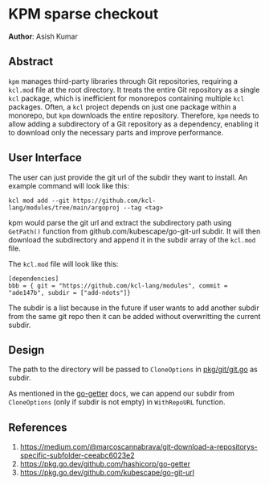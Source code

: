 # KPM sparse checkout

**Author**: Asish Kumar

## Abstract

`kpm` manages third-party libraries through Git repositories, requiring a `kcl.mod` file at the root directory. It treats the entire Git repository as a single `kcl` package, which is inefficient for monorepos containing multiple `kcl` packages. Often, a `kcl` project depends on just one package within a monorepo, but `kpm` downloads the entire repository. Therefore, `kpm` needs to allow adding a subdirectory of a Git repository as a dependency, enabling it to download only the necessary parts and improve performance.

## User Interface

The user can just provide the git url of the subdir they want to install. An example command will look like this:

```
kcl mod add --git https://github.com/kcl-lang/modules/tree/main/argoproj --tag <tag>
```

kpm would parse the git url and extract the subdirectory path using `GetPath()` function from github.com/kubescape/go-git-url subdir. It will then download the subdirectory and append it in the subdir array of the `kcl.mod` file. 

The `kcl.mod` file will look like this:

```
[dependencies]
bbb = { git = "https://github.com/kcl-lang/modules", commit = "ade147b", subdir = ["add-ndots"]}
```

The subdir is a list because in the future if user wants to add another subdir from the same git repo then it can be added without overwritting the current subdir.

## Design

The path to the directory will be passed to `CloneOptions` in [pkg/git/git.go](https://github.com/kcl-lang/kpm/blob/d20b1acdc988f600c8f8465ecd9fe04225e19149/pkg/git/git.go#L19) as subdir.  

As mentioned in the [go-getter](https://pkg.go.dev/github.com/hashicorp/go-getter#readme-subdirectories) docs, we can append our subdir from `CloneOptions` (only if subdir is not empty) in `WithRepoURL` function.  

## References 

1. https://medium.com/@marcoscannabrava/git-download-a-repositorys-specific-subfolder-ceeabc6023e2
2. https://pkg.go.dev/github.com/hashicorp/go-getter
3. https://pkg.go.dev/github.com/kubescape/go-git-url
